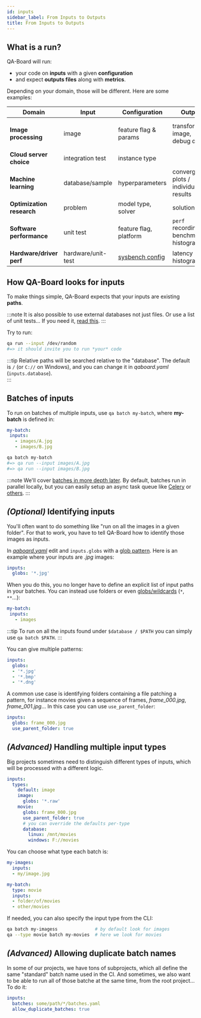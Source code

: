 ```yaml
---
id: inputs
sidebar_label: From Inputs to Outputs
title: From Inputs to Outputs
---
```


## What is a run?
QA-Board will run:
- your code on **inputs** with a given **configuration**
- and expect **outputs files** along with **metrics**.

Depending on your domain, those will be different. Here are some examples:


| Domain                 | Input            | Configuration         | Output                             | Metric                            |
|------------------------|------------------|-----------------------|------------------------------------|-----------------------------------|
| **Image processing**   | image            | feature flag & params | transformed image, debug data...   | SNR, sharpness, color accuracy... |
| **Cloud server choice**| integration test | instance type         |                                    | cost, throughput...               |
| **Machine learning**   | database/sample  | hyperparameters       | convergence plots / individual results| loss                           |
|**Optimization research**| problem         | model type, solver    | solution                           | cost, runtime...                  |
|**Software performance**| unit test        | feature flag, platform| `perf` recordings, benchmark histograms| runtime, memory, latency, IPC, throughput...|
|**Hardware/driver perf**| hardware/unit-test | [sysbench config](https://github.com/arthur-flam/sysbench-qaboard)    | latency histogram                           | ops/s, runtime...                  |



## How QA-Board looks for inputs
To make things simple, QA-Board expects that your inputs are existing **paths**.

:::note
It is also possible to use external databases not just files. Or use a list of unit tests...  If you need it, [read this](metadata-integration-external-databases).
:::


Try to run:

```bash
qa run --input /dev/random
#=> it should invite you to run *your* code
```

:::tip
Relative paths will be searched relative to the "database". The default is `/` (or `C://` on Windows), and you can change it in *qaboard.yaml* (`inputs.database`).  
:::


## Batches of inputs
To run on batches of multiple inputs, use `qa batch my-batch`, where **my-batch** is defined in:

```yaml title="qa/batches.yaml (can be changed in qaboard.yaml via inputs.batches)"
my-batch:
 inputs:
   - images/A.jpg
   - images/B.jpg
```

```bash
qa batch my-batch
#=> qa run --input images/A.jpg
#=> qa run --input images/B.jpg
```

:::note
We'll cover [batches in more depth later](batches-running-on-multiple-inputs). By default, batches run in parallel locally, but you can easily setup an async task queue like [Celery](celery-integration) or [others](https://github.com/Samsung/qaboard/wiki/Adding-new-runners).
:::

## *(Optional)* Identifying inputs
You'll often want to do something like "run on all the images in a given folder". For that to work, you have to tell QA-Board how to identify those images as inputs.

In [*qaboard.yaml*](https://github.com/Samsung/qaboard/blob/master/qaboard/sample_project/qaboard.yaml) edit and `inputs.globs` with a [glob pattern](https://docs.python.org/3/library/glob.html). Here is an example where your inputs are *.jpg* images:

```yaml title="qaboard.yaml"
inputs:
  globs: '*.jpg'
```

When you do this, you no longer have to define an explicit list of input paths in your batches. You can instead use folders or even [globs/wildcards](https://docs.python.org/3/library/glob.html) (`*`, `**`...):

```yaml title="qa/batches.yaml"
my-batch:
 inputs:
   - images
```

:::tip
To run on all the inputs found under `$database / $PATH` you can simply use `qa batch $PATH`.
:::


You can give multiple patterns:

```yaml title="qaboard.yaml"
inputs:
  globs:
  - '*.jpg'
  - '*.bmp'
  - '*.dng'
```

A common use case is identifying folders containing a file patching a pattern, for instance movies given a sequence of frames, *frame_000.jpg*, *frame_001.jpg*... In this case you can use `use_parent_folder`:

```yaml {3} title="qaboard.yaml"
inputs:
  globs: frame_000.jpg
  use_parent_folder: true
```

## *(Advanced)* Handling multiple input types
Big projects sometimes need to distinguish different types of inputs, which will be processed with a different logic.

```yaml title="qaboard.yaml" {3-9}
inputs:
  types:
    default: image
    image:
      globs: '*.raw'
    movie:
      globs: frame_000.jpg
      use_parent_folder: true
      # you can override the defaults per-type
      database:
        linux: /mnt/movies
        windows: F://movies
```

You can choose what type each batch is: 

```yaml {7} title="qa/batches.yaml"
my-images:
  inputs:
  - my/image.jpg

my-batch:
  type: movie
  inputs:
  - folder/of/movies
  - other/movies
```

If needed, you can also specify the input type from the CLI:

```bash
qa batch my-imagess              # by default look for images
qa --type movie batch my-movies  # here we look for movies
```


## *(Advanced)* Allowing duplicate batch names
In some of our projects, we have tons of subprojects, which all define the same "standard" batch name used in the CI. And sometimes, we also want to be able to run all of those batche at the same time, from the root project... To do it:

```yaml title="qaboard.yaml"
inputs:
  batches: some/path/*/batches.yaml
  allow_duplicate_batches: true
```